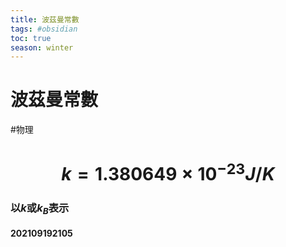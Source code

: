 ```yaml
---
title: 波茲曼常數
tags: #obsidian 
toc: true
season: winter
---
```

# 波茲曼常數
#物理 
# $$k=1.380649\times 10^{-23}J/K$$
### 以$k$或$k_B$表示
#### 202109192105
